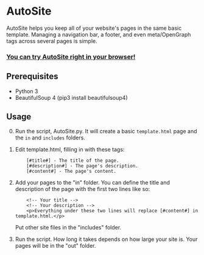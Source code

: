 # AutoSite
AutoSite helps you keep all of your website's pages in the same basic template. Managing a navigation bar, a footer, and even meta/OpenGraph tags across several pages is simple.
### [You can try AutoSite right in your browser!](https://repl.it/@dotcomboom/AutoSite)
## Prerequisites
   - Python 3
   - BeautifulSoup 4 (pip3 install beautifulsoup4)
## Usage
0. Run the script, AutoSite.py. It will create a basic `template.html` page and the `in` and `includes` folders.
1. Edit template.html, filling in with these tags:

           [#title#] - The title of the page.
           [#description#] - The page's description.
           [#content#] - The page's content.
           
2. Add your pages to the "in" folder.
      You can define the title and description of the page with the first two lines like so:
           
           <!-- Your title -->
           <!-- Your description -->
           <p>Everything under these two lines will replace [#content#] in template.html.</p>
              
    Put other site files in the "includes" folder.
3. Run the script. How long it takes depends on how large your site is. Your pages will be in the "out" folder.
